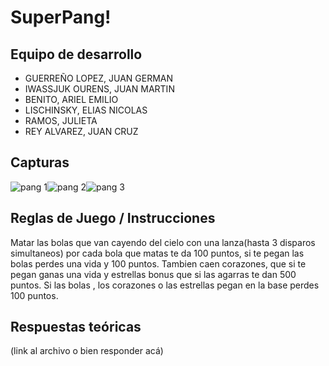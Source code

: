 # SuperPang!

## Equipo de desarrollo

- GUERREÑO LOPEZ, JUAN GERMAN
- IWASSJUK OURENS, JUAN MARTIN
- BENITO, ARIEL EMILIO
- LISCHINSKY, ELIAS NICOLAS
- RAMOS, JULIETA
- REY ALVAREZ, JUAN CRUZ

## Capturas

![pang 1](https://user-images.githubusercontent.com/32310562/138765932-8742cc0f-4f9b-43fa-878a-b4feee10dad4.png)![pang 2](https://user-images.githubusercontent.com/32310562/138765943-1522dd2c-92bf-437f-b84a-7b5992f8a419.png)![pang 3](https://user-images.githubusercontent.com/32310562/138780473-b0e5e74f-456b-4c8f-87d5-924cce114de5.png)

## Reglas de Juego / Instrucciones

Matar las bolas que van cayendo del cielo con una lanza(hasta 3 disparos simultaneos) por cada bola que matas te da 100 puntos, si te pegan las bolas perdes una vida y 100 puntos. Tambien caen corazones, que si te pegan ganas una vida y estrellas bonus que si las agarras te dan 500 puntos. Si las bolas , los corazones o las estrellas pegan en la base perdes 100 puntos.

## Respuestas teóricas

(link al archivo o bien responder acá)
